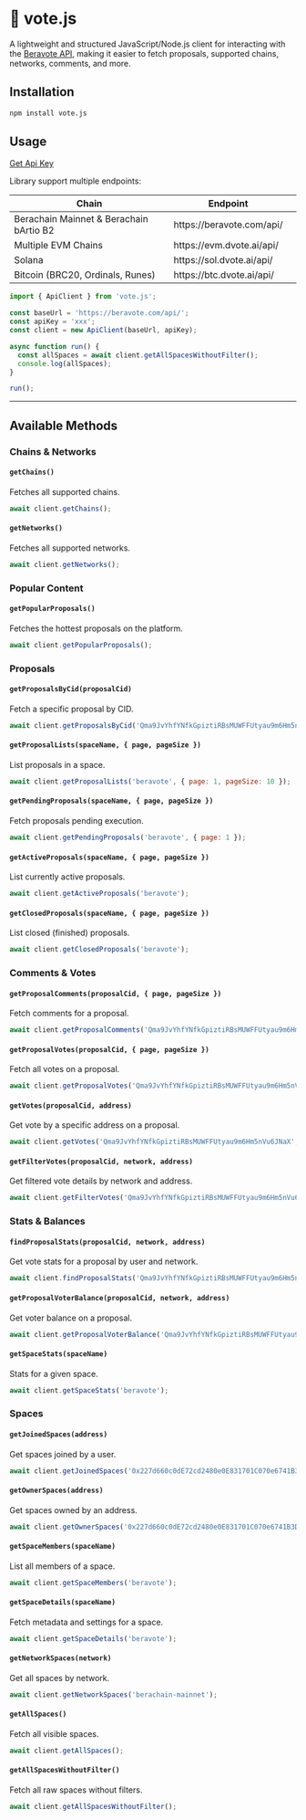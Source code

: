 # 🔗 vote.js

A lightweight and structured JavaScript/Node.js client for interacting with the [Beravote API](https://beravote.gitbook.io/beravote/api-reference/routes), making it easier to fetch proposals, supported chains, networks, comments, and more.

## Installation

```bash
npm install vote.js
```

## Usage

[Get Api Key](https://beravote.gitbook.io/beravote/api-reference/api-keys)

Library support multiple endpoints: 

<table><thead><tr><th>Chain</th><th>Endpoint</th><th data-hidden></th></tr></thead><tbody><tr><td>Berachain Mainnet &#x26; Berachain bArtio B2</td><td>https://beravote.com/api/</td><td></td></tr><tr><td>Multiple EVM Chains</td><td>https://evm.dvote.ai/api/</td><td></td></tr><tr><td>Solana</td><td>https://sol.dvote.ai/api/</td><td></td></tr><tr><td>Bitcoin (BRC20, Ordinals, Runes)</td><td>https://btc.dvote.ai/api/</td><td></td></tr></tbody></table>

```js
import { ApiClient } from 'vote.js';

const baseUrl = 'https://beravote.com/api/';
const apiKey = 'xxx';
const client = new ApiClient(baseUrl, apiKey);

async function run() {
  const allSpaces = await client.getAllSpacesWithoutFilter();
  console.log(allSpaces);
}

run();
```

---

## Available Methods

### Chains & Networks

#### `getChains()`
Fetches all supported chains.
```js
await client.getChains();
```

#### `getNetworks()`
Fetches all supported networks.
```js
await client.getNetworks();
```

### Popular Content

#### `getPopularProposals()`
Fetches the hottest proposals on the platform.
```js
await client.getPopularProposals();
```

### Proposals

#### `getProposalsByCid(proposalCid)`
Fetch a specific proposal by CID.
```js
await client.getProposalsByCid('Qma9JvYhfYNfkGpiztiRBsMUWFFUtyau9m6Hm5nVu6JNaX');
```

#### `getProposalLists(spaceName, { page, pageSize })`
List proposals in a space.
```js
await client.getProposalLists('beravote', { page: 1, pageSize: 10 });
```

#### `getPendingProposals(spaceName, { page, pageSize })`
Fetch proposals pending execution.
```js
await client.getPendingProposals('beravote', { page: 1 });
```

#### `getActiveProposals(spaceName, { page, pageSize })`
List currently active proposals.
```js
await client.getActiveProposals('beravote');
```

#### `getClosedProposals(spaceName, { page, pageSize })`
List closed (finished) proposals.
```js
await client.getClosedProposals('beravote');
```

### Comments & Votes

#### `getProposalComments(proposalCid, { page, pageSize })`
Fetch comments for a proposal.
```js
await client.getProposalComments('Qma9JvYhfYNfkGpiztiRBsMUWFFUtyau9m6Hm5nVu6JNaX', { page: 1 });
```

#### `getProposalVotes(proposalCid, { page, pageSize })`
Fetch all votes on a proposal.
```js
await client.getProposalVotes('Qma9JvYhfYNfkGpiztiRBsMUWFFUtyau9m6Hm5nVu6JNaX', { page: 1 });
```

#### `getVotes(proposalCid, address)`
Get vote by a specific address on a proposal.
```js
await client.getVotes('Qma9JvYhfYNfkGpiztiRBsMUWFFUtyau9m6Hm5nVu6JNaX', '0x18a428ce0c31584a21cf8cefdb8849d8013e1994');
```

#### `getFilterVotes(proposalCid, network, address)`
Get filtered vote details by network and address.
```js
await client.getFilterVotes('Qma9JvYhfYNfkGpiztiRBsMUWFFUtyau9m6Hm5nVu6JNaX', 'berachain-mainnet', '0x18a428ce0c31584a21cf8cefdb8849d8013e1994');
```

### Stats & Balances

#### `findProposalStats(proposalCid, network, address)`
Get vote stats for a proposal by user and network.
```js
await client.findProposalStats('Qma9JvYhfYNfkGpiztiRBsMUWFFUtyau9m6Hm5nVu6JNaX', 'berachain-mainnet', '0x18a428ce0c31584a21cf8cefdb8849d8013e1994');
```

#### `getProposalVoterBalance(proposalCid, network, address)`
Get voter balance on a proposal.
```js
await client.getProposalVoterBalance('Qma9JvYhfYNfkGpiztiRBsMUWFFUtyau9m6Hm5nVu6JNaX', 'berachain-mainnet', '0x18a428ce0c31584a21cf8cefdb8849d8013e1994');
```

#### `getSpaceStats(spaceName)`
Stats for a given space.
```js
await client.getSpaceStats('beravote');
```

### Spaces

#### `getJoinedSpaces(address)`
Get spaces joined by a user.
```js
await client.getJoinedSpaces('0x227d660c0dE72cd2480e0E831701C070e6741B3D');
```

#### `getOwnerSpaces(address)`
Get spaces owned by an address.
```js
await client.getOwnerSpaces('0x227d660c0dE72cd2480e0E831701C070e6741B3D');
```

#### `getSpaceMembers(spaceName)`
List all members of a space.
```js
await client.getSpaceMembers('beravote');
```

#### `getSpaceDetails(spaceName)`
Fetch metadata and settings for a space.
```js
await client.getSpaceDetails('beravote');
```

#### `getNetworkSpaces(network)`
Get all spaces by network.
```js
await client.getNetworkSpaces('berachain-mainnet');
```

#### `getAllSpaces()`
Fetch all visible spaces.
```js
await client.getAllSpaces();
```

#### `getAllSpacesWithoutFilter()`
Fetch all raw spaces without filters.
```js
await client.getAllSpacesWithoutFilter();
```
